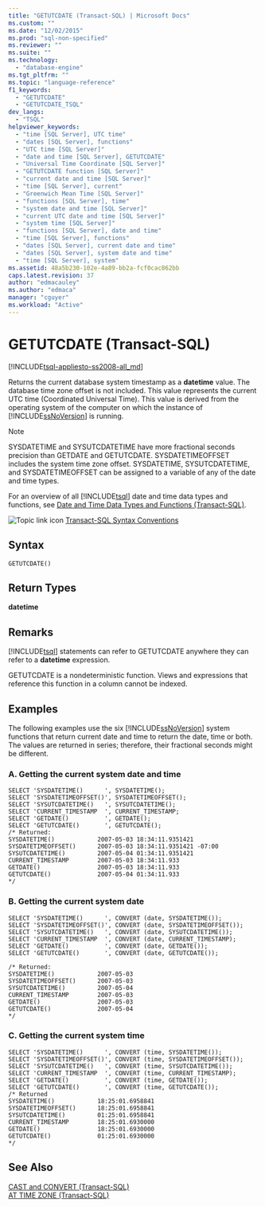 ```yaml
---
title: "GETUTCDATE (Transact-SQL) | Microsoft Docs"
ms.custom: ""
ms.date: "12/02/2015"
ms.prod: "sql-non-specified"
ms.reviewer: ""
ms.suite: ""
ms.technology: 
  - "database-engine"
ms.tgt_pltfrm: ""
ms.topic: "language-reference"
f1_keywords: 
  - "GETUTCDATE"
  - "GETUTCDATE_TSQL"
dev_langs: 
  - "TSQL"
helpviewer_keywords: 
  - "time [SQL Server], UTC time"
  - "dates [SQL Server], functions"
  - "UTC time [SQL Server]"
  - "date and time [SQL Server], GETUTCDATE"
  - "Universal Time Coordinate [SQL Server]"
  - "GETUTCDATE function [SQL Server]"
  - "current date and time [SQL Server]"
  - "time [SQL Server], current"
  - "Greenwich Mean Time [SQL Server]"
  - "functions [SQL Server], time"
  - "system date and time [SQL Server]"
  - "current UTC date and time [SQL Server]"
  - "system time [SQL Server]"
  - "functions [SQL Server], date and time"
  - "time [SQL Server], functions"
  - "dates [SQL Server], current date and time"
  - "dates [SQL Server], system date and time"
  - "time [SQL Server], system"
ms.assetid: 48a5b230-102e-4a89-bb2a-fcf0cac862bb
caps.latest.revision: 37
author: "edmacauley"
ms.author: "edmaca"
manager: "cguyer"
ms.workload: "Active"
---
```

# GETUTCDATE (Transact-SQL)
[!INCLUDE[tsql-appliesto-ss2008-all_md](../../includes/tsql-appliesto-ss2008-all-md.md)]

  Returns the current database system timestamp as a **datetime** value. The database time zone offset is not included. This value represents the current UTC time (Coordinated Universal Time). This value is derived from the operating system of the computer on which the instance of [!INCLUDE[ssNoVersion](../../includes/ssnoversion-md.md)] is running.  
  
> [!NOTE]  
>  SYSDATETIME and SYSUTCDATETIME have more fractional seconds precision than GETDATE and GETUTCDATE. SYSDATETIMEOFFSET includes the system time zone offset. SYSDATETIME, SYSUTCDATETIME, and SYSDATETIMEOFFSET can be assigned to a variable of any of the date and time types.  
  
 For an overview of all [!INCLUDE[tsql](../../includes/tsql-md.md)] date and time data types and functions, see [Date and Time Data Types and Functions &#40;Transact-SQL&#41;](../../t-sql/functions/date-and-time-data-types-and-functions-transact-sql.md).  
  
 ![Topic link icon](../../database-engine/configure-windows/media/topic-link.gif "Topic link icon") [Transact-SQL Syntax Conventions](../../t-sql/language-elements/transact-sql-syntax-conventions-transact-sql.md)  
  
## Syntax  
  
```  
GETUTCDATE()  
```  
  
## Return Types  
 **datetime**  
  
## Remarks  
 [!INCLUDE[tsql](../../includes/tsql-md.md)] statements can refer to GETUTCDATE anywhere they can refer to a **datetime** expression.  
  
 GETUTCDATE is a nondeterministic function. Views and expressions that reference this function in a column cannot be indexed.  
  
## Examples  
 The following examples use the six [!INCLUDE[ssNoVersion](../../includes/ssnoversion-md.md)] system functions that return current date and time to return the date, time or both. The values are returned in series; therefore, their fractional seconds might be different.  
  
### A. Getting the current system date and time  
  
```  
SELECT 'SYSDATETIME()      ', SYSDATETIME();  
SELECT 'SYSDATETIMEOFFSET()', SYSDATETIMEOFFSET();  
SELECT 'SYSUTCDATETIME()   ', SYSUTCDATETIME();  
SELECT 'CURRENT_TIMESTAMP  ', CURRENT_TIMESTAMP;  
SELECT 'GETDATE()          ', GETDATE();  
SELECT 'GETUTCDATE()       ', GETUTCDATE();  
/* Returned:  
SYSDATETIME()            2007-05-03 18:34:11.9351421  
SYSDATETIMEOFFSET()      2007-05-03 18:34:11.9351421 -07:00  
SYSUTCDATETIME()         2007-05-04 01:34:11.9351421  
CURRENT_TIMESTAMP        2007-05-03 18:34:11.933  
GETDATE()                2007-05-03 18:34:11.933  
GETUTCDATE()             2007-05-04 01:34:11.933  
*/  
```  
  
### B. Getting the current system date  
  
```  
SELECT 'SYSDATETIME()      ', CONVERT (date, SYSDATETIME());  
SELECT 'SYSDATETIMEOFFSET()', CONVERT (date, SYSDATETIMEOFFSET());  
SELECT 'SYSUTCDATETIME()   ', CONVERT (date, SYSUTCDATETIME());  
SELECT 'CURRENT_TIMESTAMP  ', CONVERT (date, CURRENT_TIMESTAMP);  
SELECT 'GETDATE()          ', CONVERT (date, GETDATE());  
SELECT 'GETUTCDATE()       ', CONVERT (date, GETUTCDATE());  
  
/* Returned:   
SYSDATETIME()            2007-05-03  
SYSDATETIMEOFFSET()      2007-05-03  
SYSUTCDATETIME()         2007-05-04  
CURRENT_TIMESTAMP        2007-05-03  
GETDATE()                2007-05-03  
GETUTCDATE()             2007-05-04  
*/  
```  
  
### C. Getting the current system time  
  
```  
SELECT 'SYSDATETIME()      ', CONVERT (time, SYSDATETIME());  
SELECT 'SYSDATETIMEOFFSET()', CONVERT (time, SYSDATETIMEOFFSET());  
SELECT 'SYSUTCDATETIME()   ', CONVERT (time, SYSUTCDATETIME());  
SELECT 'CURRENT_TIMESTAMP  ', CONVERT (time, CURRENT_TIMESTAMP);  
SELECT 'GETDATE()          ', CONVERT (time, GETDATE());  
SELECT 'GETUTCDATE()       ', CONVERT (time, GETUTCDATE());  
/* Returned  
SYSDATETIME()            18:25:01.6958841  
SYSDATETIMEOFFSET()      18:25:01.6958841  
SYSUTCDATETIME()         01:25:01.6958841  
CURRENT_TIMESTAMP        18:25:01.6930000  
GETDATE()                18:25:01.6930000  
GETUTCDATE()             01:25:01.6930000  
*/  
```  
  
## See Also  
 [CAST and CONVERT &#40;Transact-SQL&#41;](../../t-sql/functions/cast-and-convert-transact-sql.md)   
 [AT TIME ZONE &#40;Transact-SQL&#41;](../../t-sql/queries/at-time-zone-transact-sql.md)  
  
  


